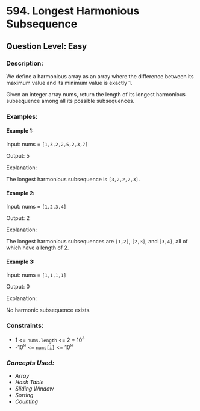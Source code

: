 # 594. Longest Harmonious Subsequence
## Question Level: Easy
### Description:
We define a harmonious array as an array where the difference between its maximum value and its minimum value is exactly 1.

Given an integer array nums, return the length of its longest harmonious subsequence among all its possible subsequences.

### Examples:
#### Example 1:

Input: nums = `[1,3,2,2,5,2,3,7]`

Output: 5

Explanation:

The longest harmonious subsequence is `[3,2,2,2,3]`.

#### Example 2:

Input: nums = `[1,2,3,4]`

Output: 2

Explanation:

The longest harmonious subsequences are `[1,2]`, `[2,3]`, and `[3,4]`, all of which have a length of 2.

#### Example 3:

Input: nums = `[1,1,1,1]`

Output: 0

Explanation:

No harmonic subsequence exists.

### Constraints:

- 1 <= `nums.length` <= 2 * 10<sup>4</sup>
- -10<sup>9</sup> <= `nums[i]` <= 10<sup>9</sup>

### <i>Concepts Used:
- Array
- Hash Table
- Sliding Window
- Sorting
- Counting</i>